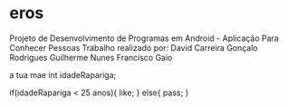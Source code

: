 # eros
Projeto de Desenvolvimento de Programas em Android - Aplicação Para Conhecer Pessoas
Trabalho realizado por:
  David Carreira
  Gonçalo Rodrigues
  Guilherme Nunes
  Francisco Gaio
  
  
  a tua mae
  int idadeRapariga;
  
  if(idadeRapariga < 25 anos){
  like;
  }
  else{
  pass;
  }
